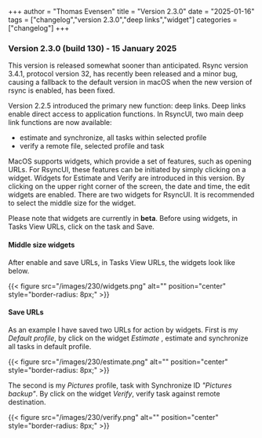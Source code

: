 +++
author = "Thomas Evensen"
title = "Version 2.3.0"
date = "2025-01-16"
tags = ["changelog","version 2.3.0","deep links","widget"]
categories = ["changelog"]
+++

### Version 2.3.0 (build 130) - 15 January 2025

This version is released somewhat sooner than anticipated. Rsync version 3.4.1, protocol version 32, has recently been released and a minor bug, causing a fallback to the default version in macOS when the new version of rsync is enabled, has been fixed.

Version 2.2.5 introduced the primary new function: deep links. Deep links enable direct access to application functions. In RsyncUI, two main deep link functions are now available: 

- estimate and synchronize, all tasks within selected profile
- verify a remote file, selected profile and task

MacOS supports widgets, which provide a set of features, such as opening URLs. For RsyncUI, these features can be initiated by simply clicking on a widget. Widgets for Estimate and Verify are introduced in this version. By clicking on the upper right corner of the screen, the date and time, the edit widgets are enabled. There are two widgets for RsyncUI. It is recommended to select the middle size for the widget.

Please note that widgets are currently in **beta**. Before using widgets, in Tasks View URLs, click on the task and Save.

#### Middle size widgets 

After enable and save URLs, in Tasks View URLs, the widgets look like below.

{{< figure src="/images/230/widgets.png" alt="" position="center" style="border-radius: 8px;" >}}

#### Save URLs

As an example I have saved two URLs for action by widgets. First is my *Default profile*, by click on the widget *Estimate* , estimate and synchronize all tasks in default profile.

{{< figure src="/images/230/estimate.png" alt="" position="center" style="border-radius: 8px;" >}}

The second is my *Pictures* profile, task with Synchronize ID *"Pictures backup"*. By click on  the widget *Verify*, verify task against remote destination. 

{{< figure src="/images/230/verify.png" alt="" position="center" style="border-radius: 8px;" >}}
